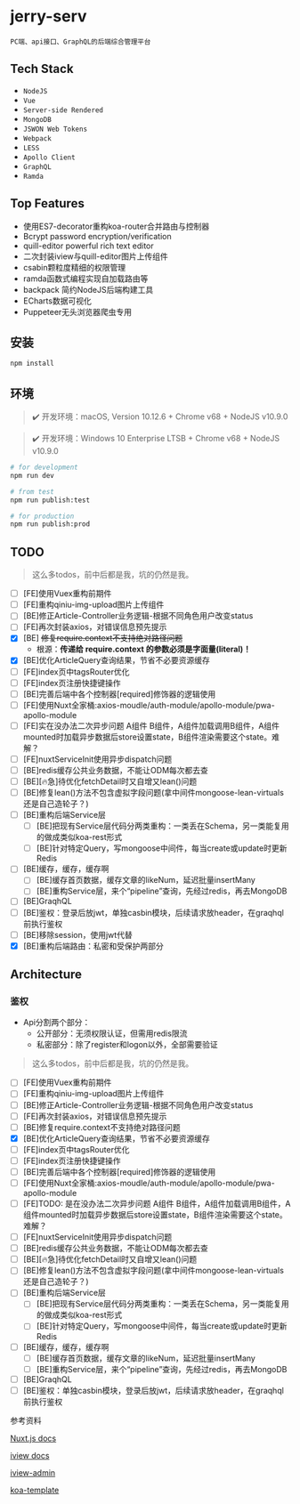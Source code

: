 # jerry-serv

    PC端、api接口、GraphQL的后端综合管理平台

## Tech Stack

* `NodeJS`
* `Vue`
* `Server-side Rendered`
* `MongoDB`
* `JSWON Web Tokens`
* `Webpack`
* `LESS`
* `Apollo Client`
* `GraphQL`
* `Ramda`

## Top Features

* 使用ES7-decorator重构koa-router合并路由与控制器
* Bcrypt password encryption/verification
* quill-editor powerful rich text editor
* 二次封装iview与quill-editor图片上传组件
* csabin颗粒度精细的权限管理
* ramda函数式编程实现自加载路由等
* backpack 简约NodeJS后端构建工具
* ECharts数据可视化
* Puppeteer无头浏览器爬虫专用

## 安装

```bash
npm install
```

## 环境

> ✔️ 开发环境：macOS, Version 10.12.6 + Chrome v68 + NodeJS v10.9.0

> ✔️ 开发环境：Windows 10 Enterprise LTSB + Chrome v68 + NodeJS v10.9.0

```bash
# for development
npm run dev

# from test
npm run publish:test

# for production
npm run publish:prod
```

## TODO

> 这么多todos，前中后都是我，坑的仍然是我。

* [ ] [FE]使用Vuex重构前期件
* [ ] [FE]重构qiniu-img-upload图片上传组件
* [ ] [BE]修正Article-Controller业务逻辑-根据不同角色用户改变status
* [ ] [FE]再次封装axios，对错误信息预先提示
* [x] [BE] ~~修复require.context不支持绝对路径问题~~
  * 根源：**传递给 require.context 的参数必须是字面量(literal)！**
* [x] [BE]优化ArticleQuery查询结果，节省不必要资源缓存
* [ ] [FE]index页中tagsRouter优化
* [ ] [FE]index页注册快捷键操作
* [ ] [BE]完善后端中各个控制器[required]修饰器的逻辑使用
* [ ] [FE]使用Nuxt全家桶:axios-moudle/auth-module/apollo-module/pwa-apollo-module
* [ ] [FE]实在没办法二次异步问题 A组件 B组件，A组件加载调用B组件，A组件mounted时加载异步数据后store设置state，B组件渲染需要这个state。难解？
* [ ] [FE]nuxtServiceInit使用异步dispatch问题
* [ ] [BE]redis缓存公共业务数据，不能让ODM每次都去查
* [ ] [BE][🔥急]待优化fetchDetail时又自增又lean()问题
* [ ] [BE]修复lean()方法不包含虚拟字段问题(拿中间件mongoose-lean-virtuals还是自己造轮子？)
* [ ] [BE]重构后端Service层
  * [ ] [BE]把现有Service层代码分两类重构：一类丢在Schema，另一类能复用的做成类似koa-rest形式
  * [ ] [BE]针对特定Query，写mongoose中间件，每当create或update时更新Redis
* [ ] [BE]缓存，缓存，缓存啊
  * [ ] [BE]缓存首页数据，缓存文章的likeNum，延迟批量insertMany
  * [ ] [BE]重构Service层，来个“pipeline”查询，先经过redis，再去MongoDB
* [ ] [BE]GraqhQL
* [ ] [BE]鉴权：登录后放jwt，单独casbin模块，后续请求放header，在graqhql前执行鉴权
* [ ] [BE]移除session，使用jwt代替
* [x] [BE]重构后端路由：私密和受保护两部分

## Architecture

### 鉴权

* Api分割两个部分：
  * 公开部分：无须权限认证，但需用redis限流
  * 私密部分：除了register和logon以外，全部需要验证

> 这么多todos，前中后都是我，坑的仍然是我。

* [ ] [FE]使用Vuex重构前期件
* [ ] [FE]重构qiniu-img-upload图片上传组件
* [ ] [BE]修正Article-Controller业务逻辑-根据不同角色用户改变status
* [ ] [FE]再次封装axios，对错误信息预先提示
* [ ] [BE]修复require.context不支持绝对路径问题
* [x] [BE]优化ArticleQuery查询结果，节省不必要资源缓存
* [ ] [FE]index页中tagsRouter优化
* [ ] [FE]index页注册快捷键操作
* [ ] [BE]完善后端中各个控制器[required]修饰器的逻辑使用
* [ ] [FE]使用Nuxt全家桶:axios-moudle/auth-module/apollo-module/pwa-apollo-module
* [ ] [FE]TODO: 是在没办法二次异步问题 A组件 B组件，A组件加载调用B组件，A组件mounted时加载异步数据后store设置state，B组件渲染需要这个state。难解？
* [ ] [FE]nuxtServiceInit使用异步dispatch问题
* [ ] [BE]redis缓存公共业务数据，不能让ODM每次都去查
* [ ] [BE][🔥急]待优化fetchDetail时又自增又lean()问题
* [ ] [BE]修复lean()方法不包含虚拟字段问题(拿中间件mongoose-lean-virtuals还是自己造轮子？)
* [ ] [BE]重构后端Service层
  * [ ] [BE]把现有Service层代码分两类重构：一类丢在Schema，另一类能复用的做成类似koa-rest形式
  * [ ] [BE]针对特定Query，写mongoose中间件，每当create或update时更新Redis
* [ ] [BE]缓存，缓存，缓存啊
  * [ ] [BE]缓存首页数据，缓存文章的likeNum，延迟批量insertMany
  * [ ] [BE]重构Service层，来个“pipeline”查询，先经过redis，再去MongoDB
* [ ] [BE]GraqhQL
* [ ] [BE]鉴权：单独casbin模块，登录后放jwt，后续请求放header，在graqhql前执行鉴权

参考资料

[Nuxt.js docs](https://github.com/nuxt/nuxt.js)

[iview docs](https://www.iviewui.com/docs/guide/install)

[iview-admin](https://github.com/iview/iview-admin)

[koa-template](https://github.com/nuxt-community/koa-template)
